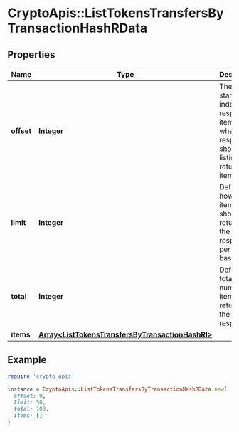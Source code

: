 # CryptoApis::ListTokensTransfersByTransactionHashRData

## Properties

| Name | Type | Description | Notes |
| ---- | ---- | ----------- | ----- |
| **offset** | **Integer** | The starting index of the response items, i.e. where the response should start listing the returned items. |  |
| **limit** | **Integer** | Defines how many items should be returned in the response per page basis. |  |
| **total** | **Integer** | Defines the total number of items returned in the response. |  |
| **items** | [**Array&lt;ListTokensTransfersByTransactionHashRI&gt;**](ListTokensTransfersByTransactionHashRI.md) |  |  |

## Example

```ruby
require 'crypto_apis'

instance = CryptoApis::ListTokensTransfersByTransactionHashRData.new(
  offset: 0,
  limit: 50,
  total: 100,
  items: []
)
```

